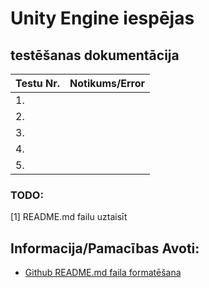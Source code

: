 # Unity Engine iespējas



## testēšanas dokumentācija

| Testu Nr.                   | Notikums/Error                                 |
|:----------------------------|:-----------------------------------------------|
| 1.                          |                                                |
| 2.                          |                                                |
| 3.                          |                                                |
| 4.                          |                                                |
| 5.                          |                                                |

### TODO:
[1] README.md failu uztaisīt




## Informacija/Pamacības Avoti:

- [Github README.md faila formatēšana](https://docs.github.com/en/get-started/writing-on-github/getting-started-with-writing-and-formatting-on-github/basic-writing-and-formatting-syntax)
